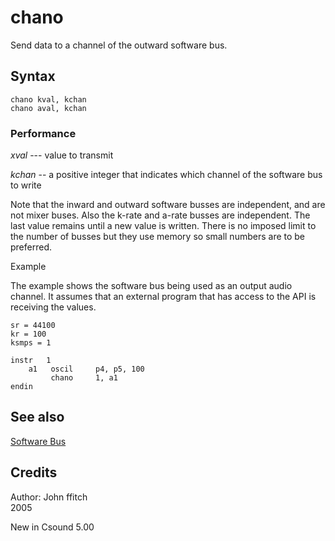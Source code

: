 <!--
id:chano
category:Signal I/O:Software Bus
-->
# chano
Send data to a channel of the outward software bus.

## Syntax
``` csound-orc
chano kval, kchan
chano aval, kchan
```

### Performance

_xval_ --- value to transmit

_kchan_ -- a positive integer that indicates which channel of the software bus to write

Note that the inward and outward software busses are independent, and are not mixer buses.  Also the k-rate and a-rate busses are independent.  The last value remains until a new value is written.  There is no imposed limit to the number of busses but they use memory so small numbers are to be preferred.

Example

The example shows the software bus being used as an output audio channel. It assumes that an external program that has access to the API is receiving the values.

``` csound-orc linenums="1"
sr = 44100
kr = 100
ksmps = 1

instr   1
    a1   oscil     p4, p5, 100
         chano     1, a1
endin
```

## See also

[Software Bus](../../sigio/softbus)

## Credits

Author: John ffitch<br>
2005<br>

New in Csound 5.00
